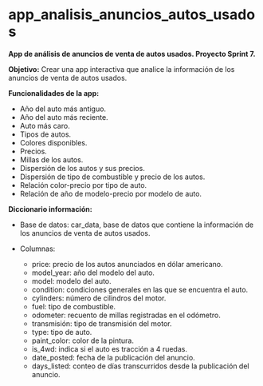 # app_analisis_anuncios_autos_usados

**App de análisis de anuncios de venta de autos usados. Proyecto Sprint 7.**

**Objetivo:** Crear una app interactiva que analice la información de los anuncios de venta de autos usados.

**Funcionalidades de la app:**

* Año del auto más antiguo.
* Año del auto más reciente.
* Auto más caro.
* Tipos de autos.
* Colores disponibles.
* Precios.
* Millas de los autos.
* Dispersión de los autos y sus precios.
* Dispersión de tipo de combustible y precio de los autos.
* Relación color-precio por tipo de auto.
* Relación de año de modelo-precio por modelo de auto.

**Diccionario información:**

* Base de datos: car_data, base de datos que contiene la información de los anuncios de venta de autos usados.

* Columnas:

    * price: precio de los autos anunciados en dólar americano.
    * model_year: año del modelo del auto.
    * model: modelo del auto.
    * condition: condiciones generales en las que se encuentra el auto.
    * cylinders: número de cilindros del motor.
    * fuel: tipo de combustible.   
    * odometer: recuento de millas registradas en el odómetro.
    * transmisión: tipo de transmisión del motor.
    * type: tipo de auto.
    * paint_color: color de la pintura.
    * is_4wd: indica si el auto es tracción a 4 ruedas.
    * date_posted: fecha de la publicación del anuncio.
    * days_listed: conteo de días transcurridos desde la publicación del anuncio.
